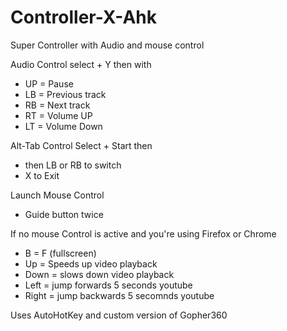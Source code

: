 # Controller-X-Ahk
Super Controller with Audio and mouse control

Audio Control
select + Y
then with
  * UP = Pause
  * LB = Previous track
  * RB = Next track
  * RT = Volume UP
  * LT = Volume Down
  
Alt-Tab Control Select + Start then
*  then LB or RB to switch
*  X to Exit
  
Launch Mouse Control
  * Guide button twice
  
  
If no mouse Control is active and you're using Firefox or Chrome
 * B = F (fullscreen)
 * Up = Speeds up video playback
 * Down = slows down video playback
 * Left = jump forwards 5 seconds youtube
 * Right = jump backwards 5 secomnds youtube





Uses AutoHotKey and custom version of Gopher360

